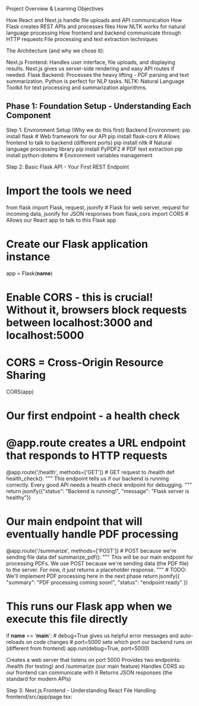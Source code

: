 Project Overview & Learning Objectives

How React and Next.js handle file uploads and API communication
How Flask creates REST APIs and processes files
How NLTK works for natural language processing
How frontend and backend communicate through HTTP requests
File processing and text extraction techniques

The Architecture (and why we chose it):

Next.js Frontend: Handles user interface, file uploads, and displaying results. Next.js gives us server-side rendering and easy API routes if needed.
Flask Backend: Processes the heavy lifting - PDF parsing and text summarization. Python is perfect for NLP tasks.
NLTK: Natural Language Toolkit for text processing and summarization algorithms.

## Phase 1: Foundation Setup - Understanding Each Component
Step 1: Environment Setup (Why we do this first)
Backend Environment:
pip install flask          # Web framework for our API
pip install flask-cors     # Allows frontend to talk to backend (different ports)
pip install nltk          # Natural language processing library
pip install PyPDF2        # PDF text extraction
pip install python-dotenv # Environment variables management

Step 2: Basic Flask API - Your First REST Endpoint

# Import the tools we need
from flask import Flask, request, jsonify  # Flask for web server, request for incoming data, jsonify for JSON responses
from flask_cors import CORS                # Allows our React app to talk to this Flask app

# Create our Flask application instance
app = Flask(__name__)

# Enable CORS - this is crucial! Without it, browsers block requests between localhost:3000 and localhost:5000
# CORS = Cross-Origin Resource Sharing
CORS(app)

# Our first endpoint - a health check
# @app.route creates a URL endpoint that responds to HTTP requests
@app.route('/health', methods=['GET'])  # GET request to /health
def health_check():
    """
    This endpoint tells us if our backend is running correctly.
    Every good API needs a health check endpoint for debugging.
    """
    return jsonify({"status": "Backend is running!", "message": "Flask server is healthy"})

# Our main endpoint that will eventually handle PDF processing
@app.route('/summarize', methods=['POST'])  # POST because we're sending file data
def summarize_pdf():
    """
    This will be our main endpoint for processing PDFs.
    We use POST because we're sending data (the PDF file) to the server.
    For now, it just returns a placeholder response.
    """
    # TODO: We'll implement PDF processing here in the next phase
    return jsonify({
        "summary": "PDF processing coming soon!", 
        "status": "endpoint ready"
    })

# This runs our Flask app when we execute this file directly
if __name__ == '__main__':
    # debug=True gives us helpful error messages and auto-reloads on code changes
    # port=5000 sets which port our backend runs on (different from frontend)
    app.run(debug=True, port=5000)

Creates a web server that listens on port 5000
Provides two endpoints: /health (for testing) and /summarize (our main feature)
Handles CORS so our frontend can communicate with it
Returns JSON responses (the standard for modern APIs)

Step 3: Next.js Frontend - Understanding React File Handling
frontend/src/app/page.tsx:


